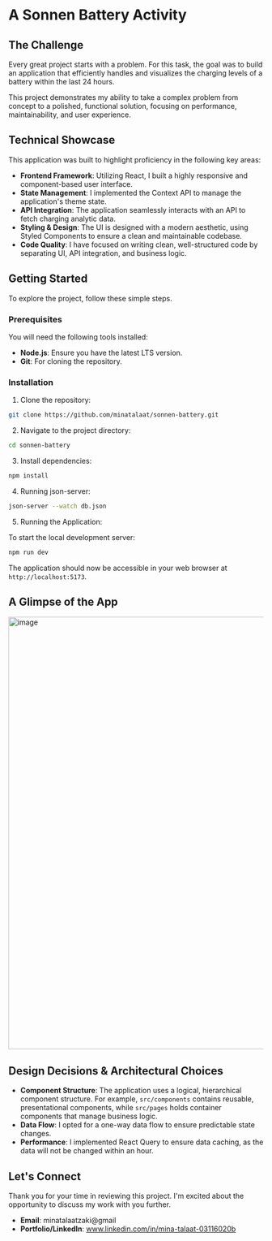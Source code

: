 # A Sonnen Battery Activity

## The Challenge

Every great project starts with a problem. For this task, the goal was to build an application that efficiently handles and visualizes the charging levels of a battery within the last 24 hours.

This project demonstrates my ability to take a complex problem from concept to a polished, functional solution, focusing on performance, maintainability, and user experience.

## Technical Showcase

This application was built to highlight proficiency in the following key areas:

- **Frontend Framework**: Utilizing React, I built a highly responsive and component-based user interface.
- **State Management**: I implemented the Context API to manage the application's theme state.
- **API Integration**: The application seamlessly interacts with an API to fetch charging analytic data.
- **Styling & Design**: The UI is designed with a modern aesthetic, using Styled Components to ensure a clean and maintainable codebase.
- **Code Quality**: I have focused on writing clean, well-structured code by separating UI, API integration, and business logic.

## Getting Started

To explore the project, follow these simple steps.

### Prerequisites

You will need the following tools installed:

- **Node.js**: Ensure you have the latest LTS version.
- **Git**: For cloning the repository.

### Installation

1. Clone the repository:

```bash
git clone https://github.com/minatalaat/sonnen-battery.git
```

2. Navigate to the project directory:

```bash
cd sonnen-battery
```

3. Install dependencies:

```bash
npm install
```

4. Running json-server:

```bash
json-server --watch db.json
```

5. Running the Application:

To start the local development server:

```bash
npm run dev
```

The application should now be accessible in your web browser at `http://localhost:5173`.

## A Glimpse of the App

<img width="1912" height="852" alt="image" src="https://github.com/user-attachments/assets/c7eb2528-e59d-4d15-9e5c-7f86702380bb" />


## Design Decisions & Architectural Choices

- **Component Structure**: The application uses a logical, hierarchical component structure. For example, `src/components` contains reusable, presentational components, while `src/pages` holds container components that manage business logic.
- **Data Flow**: I opted for a one-way data flow to ensure predictable state changes.
- **Performance**: I implemented React Query to ensure data caching, as the data will not be changed within an hour.

## Let's Connect

Thank you for your time in reviewing this project. I'm excited about the opportunity to discuss my work with you further.

- **Email**: minatalaatzaki@gmail
- **Portfolio/LinkedIn**: www.linkedin.com/in/mina-talaat-03116020b

